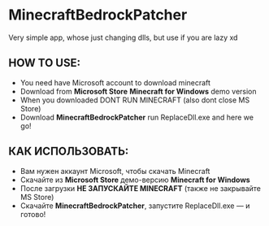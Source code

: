# MinecraftBedrockPatcher
Very simple app, whose just changing dlls, but use if you are lazy xd

## HOW TO USE:
- You need have Microsoft account to download minecraft
- Download from **Microsoft Store** **Minecraft for Windows** demo version
- When you downloaded DONT RUN MINECRAFT (also dont close MS Store)
- Download **MinecraftBedrockPatcher** run ReplaceDll.exe and here we go!


## КАК ИСПОЛЬЗОВАТЬ:
- Вам нужен аккаунт Microsoft, чтобы скачать Minecraft  
- Скачайте из **Microsoft Store** демо-версию **Minecraft for Windows**  
- После загрузки **НЕ ЗАПУСКАЙТЕ MINECRAFT** (также не закрывайте MS Store)  
- Скачайте **MinecraftBedrockPatcher**, запустите ReplaceDll.exe — и готово!  

